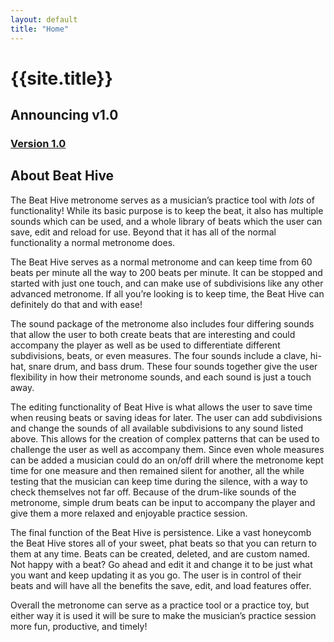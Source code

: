 ```yaml
---
layout: default
title: "Home"
---
```


# {{site.title}}

## Announcing v1.0

### [Version 1.0](https://github.com/dnacker/cs467-beat-hive/releases/tag/v1.0)

## About Beat Hive

The Beat Hive metronome serves as a musician’s practice tool with *lots* of functionality! While its basic purpose is to keep the beat, it also has multiple sounds which can be used, and a whole library of beats which the user can save, edit and reload for use. Beyond that it has all of the normal functionality a normal metronome does.

The Beat Hive serves as a normal metronome and can keep time from 60 beats per minute all the way to 200 beats per minute. It can be stopped and started with just one touch, and can make use of subdivisions like any other advanced metronome. If all you’re looking is to keep time, the Beat Hive can definitely do that and with ease!

The sound package of the metronome also includes four differing sounds that allow the user to both create beats that are interesting and could accompany the player as well as be used to differentiate different subdivisions, beats, or even measures. The four sounds include a clave, hi-hat, snare drum, and bass drum. These four sounds together give the user flexibility in how their metronome sounds, and each sound is just a touch away.

The editing functionality of Beat Hive is what allows the user to save time when reusing beats or saving ideas for later. The user can add subdivisions and change the sounds of all available subdivisions to any sound listed above. This allows for the creation of complex patterns that can be used to challenge the user as well as accompany them. Since even whole measures can be added a musician could do an on/off drill where the metronome kept time for one measure and then remained silent for another, all the while testing that the musician can keep time during the silence, with a way to check themselves not far off. Because of the drum-like sounds of the metronome, simple drum beats can be input to accompany the player and give them a more relaxed and enjoyable practice session.

The final function of the Beat Hive is persistence. Like a vast honeycomb the Beat Hive stores all of your sweet, phat beats so that you can return to them at any time. Beats can be created, deleted, and are custom named. Not happy with a beat? Go ahead and edit it and change it to be just what you want and keep updating it as you go. The user is in control of their beats and will have all the benefits the save, edit, and load features offer.

Overall the metronome can serve as a practice tool or a practice toy, but either way it is used it will be sure to make the musician’s practice session more fun, productive, and timely!